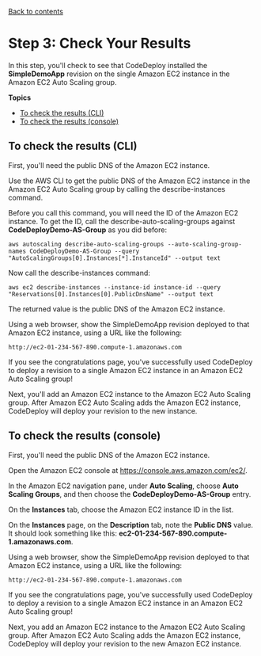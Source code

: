 [Back to contents](index.md)

# Step 3: Check Your Results<a name="tutorials-auto-scaling-group-verify"></a>

In this step, you'll check to see that CodeDeploy installed the **SimpleDemoApp** revision on the single Amazon EC2 instance in the Amazon EC2 Auto Scaling group\.

**Topics**
+ [To check the results \(CLI\)](#tutorials-auto-scaling-group-verify-cli)
+ [To check the results \(console\)](#tutorials-auto-scaling-group-verify-console)

## To check the results \(CLI\)<a name="tutorials-auto-scaling-group-verify-cli"></a>

First, you'll need the public DNS of the Amazon EC2 instance\.

Use the AWS CLI to get the public DNS of the Amazon EC2 instance in the Amazon EC2 Auto Scaling group by calling the describe\-instances command\. 

Before you call this command, you will need the ID of the Amazon EC2 instance\. To get the ID, call the describe\-auto\-scaling\-groups against **CodeDeployDemo\-AS\-Group** as you did before:

```
aws autoscaling describe-auto-scaling-groups --auto-scaling-group-names CodeDeployDemo-AS-Group --query "AutoScalingGroups[0].Instances[*].InstanceId" --output text
```

Now call the describe\-instances command:

```
aws ec2 describe-instances --instance-id instance-id --query "Reservations[0].Instances[0].PublicDnsName" --output text
```

The returned value is the public DNS of the Amazon EC2 instance\.

Using a web browser, show the SimpleDemoApp revision deployed to that Amazon EC2 instance, using a URL like the following:

```
http://ec2-01-234-567-890.compute-1.amazonaws.com
```

If you see the congratulations page, you've successfully used CodeDeploy to deploy a revision to a single Amazon EC2 instance in an Amazon EC2 Auto Scaling group\!

Next, you'll add an Amazon EC2 instance to the Amazon EC2 Auto Scaling group\. After Amazon EC2 Auto Scaling adds the Amazon EC2 instance, CodeDeploy will deploy your revision to the new instance\.

## To check the results \(console\)<a name="tutorials-auto-scaling-group-verify-console"></a>

First, you'll need the public DNS of the Amazon EC2 instance\.

Open the Amazon EC2 console at [https://console\.aws\.amazon\.com/ec2/](https://console.aws.amazon.com/ec2/)\.

In the Amazon EC2 navigation pane, under **Auto Scaling**, choose **Auto Scaling Groups**, and then choose the **CodeDeployDemo\-AS\-Group** entry\.

On the **Instances** tab, choose the Amazon EC2 instance ID in the list\.

On the **Instances** page, on the **Description** tab, note the **Public DNS** value\. It should look something like this: **ec2\-01\-234\-567\-890\.compute\-1\.amazonaws\.com**\.

Using a web browser, show the SimpleDemoApp revision deployed to that Amazon EC2 instance, using a URL like the following:

```
http://ec2-01-234-567-890.compute-1.amazonaws.com
```

If you see the congratulations page, you've successfully used CodeDeploy to deploy a revision to a single Amazon EC2 instance in an Amazon EC2 Auto Scaling group\!

Next, you add an Amazon EC2 instance to the Amazon EC2 Auto Scaling group\. After Amazon EC2 Auto Scaling adds the Amazon EC2 instance, CodeDeploy will deploy your revision to the new Amazon EC2 instance\.